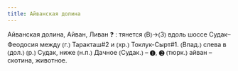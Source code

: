 ```yaml
---
title: Айванская долина
---
```


Айванская долина, Айван, Ливан ❓
: тянется ⦅В⦆→⦅З⦆ вдоль шоссе Судак–Феодосия между ⦅г.⦆ Таракташ#2 и ⦅хр.⦆ Токлук-Сырт#1. ⦅Впад.⦆ слева в ⦅дол.⦆ ⦅р.⦆ Судак, ниже ⦅н.п.⦆ Дачное ⦅Судак.⦆ – ❶, ❷ ⦅тюрк.⦆ айван – скотина, животное.
